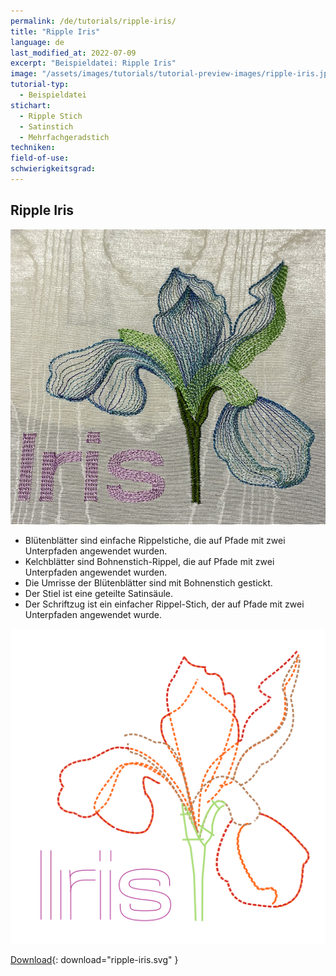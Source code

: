 ```yaml
---
permalink: /de/tutorials/ripple-iris/
title: "Ripple Iris"
language: de
last_modified_at: 2022-07-09
excerpt: "Beispieldatei: Ripple Iris"
image: "/assets/images/tutorials/tutorial-preview-images/ripple-iris.jpg"
tutorial-typ:
  - Beispieldatei
stichart:
  - Ripple Stich
  - Satinstich
  - Mehrfachgeradstich
techniken:
field-of-use:
schwierigkeitsgrad:
---
```


## Ripple Iris

![Gestickt](/assets/images/tutorials/tutorial-preview-images/ripple-iris.jpg)

- Blütenblätter sind einfache Rippelstiche, die auf Pfade mit zwei Unterpfaden angewendet wurden.
- Kelchblätter sind Bohnenstich-Rippel, die auf Pfade mit zwei Unterpfaden angewendet wurden.
- Die Umrisse der Blütenblätter sind mit Bohnenstich gestickt.
- Der Stiel ist eine geteilte Satinsäule.
- Der Schriftzug ist ein einfacher Rippel-Stich, der auf Pfade mit zwei Unterpfaden angewendet wurde.


![SVG](/assets/images/tutorials/samples/ripple-iris.svg)



[Download](/assets/images/tutorials/samples/ripple-iris.svg){: download="ripple-iris.svg" }
